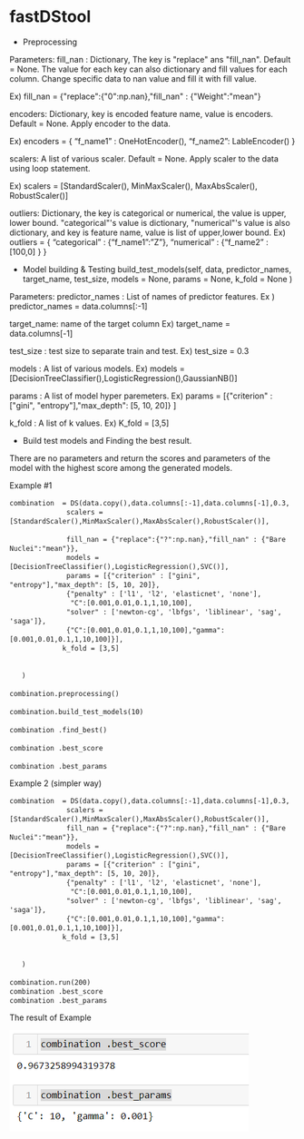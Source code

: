 # fastDStool
-	Preprocessing
 
Parameters: 
fill_nan : Dictionary, The key is "replace" ans "fill_nan". Default = None.
The value for each key can also dictionary and fill values for each column.
Change specific data to nan value and fill it with fill value.

Ex) fill_nan = {"replace":{"0":np.nan},"fill_nan" : {"Weight":"mean"}

encoders: Dictionary, key is encoded feature name, value is encoders. Default = None.
Apply encoder to the data.

Ex) encoders = { “f_name1” : OneHotEncoder(), “f_name2”: LableEncoder() }

scalers: A list of various scaler. Default = None.
Apply scaler to the data using loop statement.

Ex) scalers = [StandardScaler(), MinMaxScaler(), MaxAbsScaler(), RobustScaler()]

outliers: Dictionary, the key is categorical or numerical, the value is upper, lower bound.
"categorical"'s value is dictionary, "numerical"'s value is also dictionary, and key is feature name, value is list of upper,lower bound.
	   Ex) outliers = { “categorical” : {“f_name1”:”Z”}, “numerical” : {“f_name2” : [100,0] } }

-	Model building & Testing
build_test_models(self, data, predictor_names, target_name, test_size, models = None, params = None, k_fold = None )

Parameters: 
predictor_names : List of names of predictor features.
Ex ) predictor_names  = data.columns[:-1]

target_name: name of the target column
Ex) target_name = data.columns[-1]

test_size : test size to separate train and test.
Ex) test_size = 0.3

models : A list of various models.
Ex) models = [DecisionTreeClassifier(),LogisticRegression(),GaussianNB()]

   params : A list of model hyper paremeters.
   Ex) params = [{"criterion" : ["gini", "entropy"],"max_depth": [5, 10, 20]} ]

k_fold : A list of k values.
Ex) K_fold = [3,5]

- Build test models and Finding the best result.

There are no parameters and return the scores and parameters of the model with the highest score among the generated models.

Example #1

    combination  = DS(data.copy(),data.columns[:-1],data.columns[-1],0.3,
                  scalers = [StandardScaler(),MinMaxScaler(),MaxAbsScaler(),RobustScaler()],
                 
                  fill_nan = {"replace":{"?":np.nan},"fill_nan" : {"Bare Nuclei":"mean"}},
                  models = [DecisionTreeClassifier(),LogisticRegression(),SVC()],
                  params = [{"criterion" : ["gini", "entropy"],"max_depth": [5, 10, 20]},
                  {"penalty" : ['l1', 'l2', 'elasticnet', 'none'],
                   "C":[0.001,0.01,0.1,1,10,100],
                  "solver" : ['newton-cg', 'lbfgs', 'liblinear', 'sag', 'saga']},
                  {"C":[0.001,0.01,0.1,1,10,100],"gamma":[0.001,0.01,0.1,1,10,100]}],
                 k_fold = [3,5]

      
       )

    combination.preprocessing()

    combination.build_test_models(10)

    combination .find_best()

    combination .best_score

    combination .best_params

  Example 2 (simpler way)

    combination  = DS(data.copy(),data.columns[:-1],data.columns[-1],0.3,
                  scalers = [StandardScaler(),MinMaxScaler(),MaxAbsScaler(),RobustScaler()],
                  fill_nan = {"replace":{"?":np.nan},"fill_nan" : {"Bare Nuclei":"mean"}},
                  models = [DecisionTreeClassifier(),LogisticRegression(),SVC()],
                  params = [{"criterion" : ["gini", "entropy"],"max_depth": [5, 10, 20]},
                  {"penalty" : ['l1', 'l2', 'elasticnet', 'none'],
                   "C":[0.001,0.01,0.1,1,10,100],
                  "solver" : ['newton-cg', 'lbfgs', 'liblinear', 'sag', 'saga']},
                  {"C":[0.001,0.01,0.1,1,10,100],"gamma":[0.001,0.01,0.1,1,10,100]}],
                 k_fold = [3,5]

      
       )

    combination.run(200)
    combination .best_score
    combination .best_params

The result of Example

![img_3.png](img_3.png)
